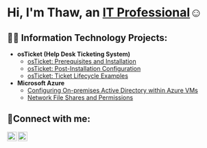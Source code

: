 
<h1>Hi, I'm Thaw, an <a href="https://www.linkedin.com/in/thaw-so-1ab36a279/">IT Professional</a>☺</h1>

<h2>👨‍💻 Information Technology Projects:</h2>

- <b>osTicket (Help Desk Ticketing System)</b>
  - [osTicket: Prerequisites and Installation](https://github.com/thawso100/osticket-prereqs)
  - [osTicket: Post-Installation Configuration](https://github.com/thawso100/post-install-config)
  - [osTicket: Ticket Lifecycle Examples](https://github.com/thawso100/ticket-lifecycle)
- <b>Microsoft Azure</b>
  - [Configuring On-premises Active Directory within Azure VMs](https://github.com/thawso100/On-premises-Active-Directory-Deployed-in-the-Cloud-Azure-)
  - [Network File Shares and Permissions](https://github.com/thawso100/Network-File-Shares-and-Permissions)

<h2>🤳Connect with me:</h2>


[<img align="left" alt="Thaw | LinkedIn" width="22px" src="https://cdn.jsdelivr.net/npm/simple-icons@v3/icons/linkedin.svg" />][linkedin]
[<img align="left" alt="Thaw | Instagram" width="22px" src="https://cdn.jsdelivr.net/npm/simple-icons@v3/icons/instagram.svg" />][instagram]

[instagram]: https://www.instagram.com/thaw_so/
[linkedin]: linkedin.com/in/thaw-so-1ab36a279
